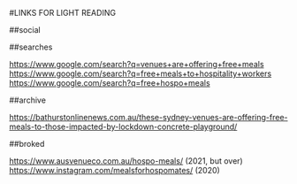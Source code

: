#LINKS FOR LIGHT READING

##social




##searches

https://www.google.com/search?q=venues+are+offering+free+meals
https://www.google.com/search?q=free+meals+to+hospitality+workers
https://www.google.com/search?q=free+hospo+meals


##archive

https://bathurstonlinenews.com.au/these-sydney-venues-are-offering-free-meals-to-those-impacted-by-lockdown-concrete-playground/


##broked

https://www.ausvenueco.com.au/hospo-meals/ (2021, but over)
https://www.instagram.com/mealsforhospomates/ (2020)
